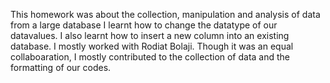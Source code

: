 This homework was about the collection, manipulation and analysis of data from a large database
I learnt how to change the datatype of our datavalues. I also learnt how to insert a new column into an existing database.
I mostly worked with Rodiat Bolaji.
Though it was an equal collaboaration, I mostly contributed to the collection of data and the formatting of our codes.
